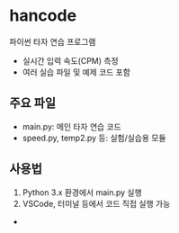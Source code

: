 # hancode

파이썬 타자 연습 프로그램  
- 실시간 입력 속도(CPM) 측정  
- 여러 실습 파일 및 예제 코드 포함

## 주요 파일
- main.py: 메인 타자 연습 코드
- speed.py, temp2.py 등: 실험/실습용 모듈

## 사용법
1. Python 3.x 환경에서 main.py 실행
2. VSCode, 터미널 등에서 코드 직접 실행 가능

-